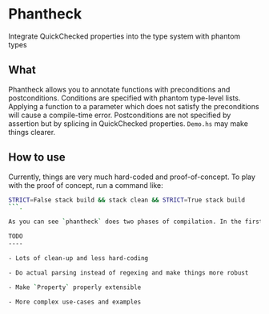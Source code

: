 Phantheck
=========

Integrate QuickChecked properties into the type system with phantom types

What
----

Phantheck allows you to annotate functions with preconditions and postconditions. Conditions are specified with phantom type-level lists. Applying a function to a parameter which does not satisfy the preconditions will cause a compile-time error. Postconditions are not specified by assertion but by splicing in QuickChecked properties. `Demo.hs` may make things clearer.

How to use
----------

Currently, things are very much hard-coded and proof-of-concept. To play with the proof of concept, run a command like:

```sh
STRICT=False stack build && stack clean && STRICT=True stack build
```.

As you can see `phantheck` does two phases of compilation. In the first phase, it only checks for the existence of property tests and assumes they pass. In the second phase, it runs the tests compiled in the first phase and verifies that they actually succeed.

TODO
----

- Lots of clean-up and less hard-coding

- Do actual parsing instead of regexing and make things more robust

- Make `Property` properly extensible

- More complex use-cases and examples
